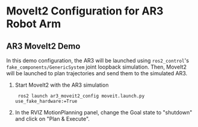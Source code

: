 # MoveIt2 Configuration for AR3 Robot Arm

## AR3 MoveIt2 Demo

In this demo configuration, the AR3 will be launched using `ros2_control`'s
`fake_components/GenericSystem` joint loopback simulation. Then, MoveIt2 will
be launched to plan trajectories and send them to the simulated AR3.

1. Start MoveIt2 with the AR3 simulation

        ros2 launch ar3_moveit2_config moveit.launch.py use_fake_hardware:=True

3. In the RVIZ MotionPlanning panel, change the Goal state to "shutdown" and
   click on "Plan & Execute".
